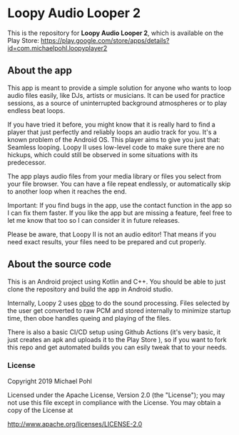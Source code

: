 # Loopy Audio Looper 2

This is the repository for **Loopy Audio Looper 2**, which is available on the Play Store: https://play.google.com/store/apps/details?id=com.michaelpohl.loopyplayer2

## About the app

This app is meant to provide a simple solution for anyone who wants to loop audio files easily, like DJs, artists or musicians. It can be used for practice sessions, as a source of uninterrupted background atmospheres or to play endless beat loops.

If you have tried it before, you might know that it is really hard to find a player that just perfectly and reliably loops an audio track for you. It's a known problem of the Android OS. This player aims to give you just that: Seamless looping. Loopy II uses low-level code to make sure there are no hickups, which could still be observed in some situations with its predecessor.

The app plays audio files from your media library or files you select from your file browser. You can have a file repeat endlessly, or automatically skip to another loop when it reaches the end.

Important: If you find bugs in the app, use the contact function in the app so I can fix them faster. If you like the app but are missing a feature, feel free to let me know that too so I can consider it in future releases.

Please be aware, that Loopy II is not an audio editor! That means if you need exact results, your files need to be prepared and cut properly.

## About the source code

This is an Android project using Kotlin and C++. You should be able to just clone the repository and build the app in Android studio.

Internally, Loopy 2 uses [oboe](https://github.com/google/oboe) to do the sound processing. Files selected by the user get converted to raw PCM and stored internally to minimize startup time, then oboe handles queing and playing of the files.

There is also a basic CI/CD setup using Github Actions (it's very basic, it just creates an apk and uploads it to the Play Store ), so if you want to fork this repo and get automated builds you can esily tweak that to your needs.

### License
Copyright 2019 Michael Pohl

Licensed under the Apache License, Version 2.0 (the "License");
you may not use this file except in compliance with the License.
You may obtain a copy of the License at

   http://www.apache.org/licenses/LICENSE-2.0
